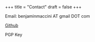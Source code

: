 +++
title = "Contact"
draft = false
+++

Email: benjaminmaccini AT gmail DOT com

[Github](https://github.com/benjaminmaccini)

PGP Key
